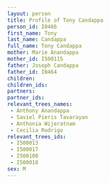 ```yaml
---
layout: person
title: Profile of Tony Candappa
person_id: I0466
first_name: Tony
last_name: Candappa
full_name: Tony Candappa
mother: Marie Anandappa
mother_id: I500115
father: Joseph Candappa
father_id: I0464
children:
children_ids:
partners:
partner_ids:
relevant_trees_names:
 - Anthony Anandappa
 - Saviel Pieris Tavarayan
 - Anthonia Wijeratnam
 - Cecilia Rodrigo
relevant_trees_ids:
 - I500013
 - I500017
 - I500100
 - I500018
sex: M
---
```


